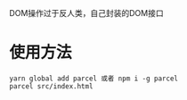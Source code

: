 DOM操作过于反人类，自己封装的DOM接口
# 使用方法
 
```
yarn global add parcel 或者 npm i -g parcel
parcel src/index.html
```
